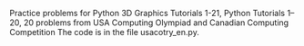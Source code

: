 Practice problems for Python 3D Graphics Tutorials 1-21, Python Tutorials 1–20, 20 problems from USA Computing Olympiad and Canadian Computing Competition
The code is in the file usacotry_en.py.
